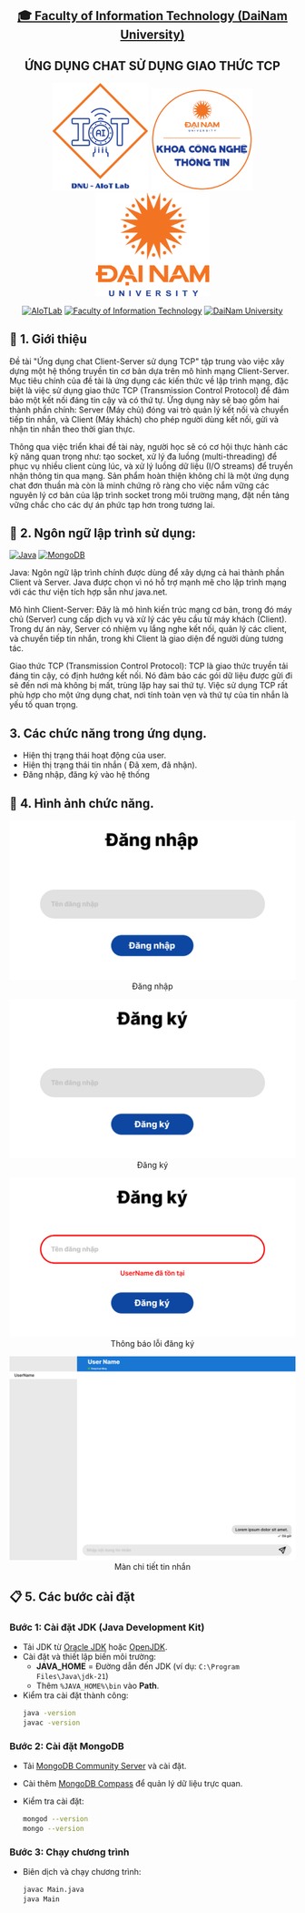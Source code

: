 <h2 align="center">
    <a href="https://dainam.edu.vn/vi/khoa-cong-nghe-thong-tin">
    🎓 Faculty of Information Technology (DaiNam University)
    </a>
</h2>
<h2 align="center">
   ỨNG DỤNG CHAT SỬ DỤNG GIAO THỨC TCP
</h2>
<div align="center">
    <p align="center">
        <img src="docs/images/aiotlab_logo.png" alt="AIoTLab Logo" width="170"/>
        <img src="docs/images/fitdnu_logo.png" alt="AIoTLab Logo" width="180"/>
        <img src="docs/images/dnu_logo.png" alt="DaiNam University Logo" width="200"/>
    </p>

[![AIoTLab](https://img.shields.io/badge/AIoTLab-green?style=for-the-badge)](https://www.facebook.com/DNUAIoTLab)
[![Faculty of Information Technology](https://img.shields.io/badge/Faculty%20of%20Information%20Technology-blue?style=for-the-badge)](https://dainam.edu.vn/vi/khoa-cong-nghe-thong-tin)
[![DaiNam University](https://img.shields.io/badge/DaiNam%20University-orange?style=for-the-badge)](https://dainam.edu.vn)

</div>

## 📖 1. Giới thiệu

Đề tài "Ứng dụng chat Client-Server sử dụng TCP" tập trung vào việc xây dựng một hệ thống truyền tin cơ bản dựa trên mô hình mạng Client-Server. Mục tiêu chính của đề tài là ứng dụng các kiến thức về lập trình mạng, đặc biệt là việc sử dụng giao thức TCP (Transmission Control Protocol) để đảm bảo một kết nối đáng tin cậy và có thứ tự. Ứng dụng này sẽ bao gồm hai thành phần chính: Server (Máy chủ) đóng vai trò quản lý kết nối và chuyển tiếp tin nhắn, và Client (Máy khách) cho phép người dùng kết nối, gửi và nhận tin nhắn theo thời gian thực.

Thông qua việc triển khai đề tài này, người học sẽ có cơ hội thực hành các kỹ năng quan trọng như: tạo socket, xử lý đa luồng (multi-threading) để phục vụ nhiều client cùng lúc, và xử lý luồng dữ liệu (I/O streams) để truyền nhận thông tin qua mạng. Sản phẩm hoàn thiện không chỉ là một ứng dụng chat đơn thuần mà còn là minh chứng rõ ràng cho việc nắm vững các nguyên lý cơ bản của lập trình socket trong môi trường mạng, đặt nền tảng vững chắc cho các dự án phức tạp hơn trong tương lai.

## 🔧 2. Ngôn ngữ lập trình sử dụng:

[![Java](https://img.shields.io/badge/Java-007396?style=for-the-badge&logo=java&logoColor=white)](https://www.java.com/) [![MongoDB](https://img.shields.io/badge/MongoDB-47A248?style=for-the-badge&logo=mongodb&logoColor=white)](https://www.mongodb.com/)

Java: Ngôn ngữ lập trình chính được dùng để xây dựng cả hai thành phần Client và Server. Java được chọn vì nó hỗ trợ mạnh mẽ cho lập trình mạng với các thư viện tích hợp sẵn như java.net.

Mô hình Client-Server: Đây là mô hình kiến trúc mạng cơ bản, trong đó máy chủ (Server) cung cấp dịch vụ và xử lý các yêu cầu từ máy khách (Client). Trong dự án này, Server có nhiệm vụ lắng nghe kết nối, quản lý các client, và chuyển tiếp tin nhắn, trong khi Client là giao diện để người dùng tương tác.

Giao thức TCP (Transmission Control Protocol): TCP là giao thức truyền tải đáng tin cậy, có định hướng kết nối. Nó đảm bảo các gói dữ liệu được gửi đi sẽ đến nơi mà không bị mất, trùng lặp hay sai thứ tự. Việc sử dụng TCP rất phù hợp cho một ứng dụng chat, nơi tính toàn vẹn và thứ tự của tin nhắn là yếu tố quan trọng.

## 3. Các chức năng trong ứng dụng.

- Hiện thị trạng thái hoạt động của user.
- Hiện thị trạng thái tin nhắn ( Đã xem, đã nhận).
- Đăng nhập, đăng ký vào hệ thống

## 📝 4. Hình ảnh chức năng.

<p align="center">
        <img src="docs/images/login.png" alt="Login Screen"/>
        Đăng nhập
    </p>

<p align="center">
        <img src="docs/images/register.png" alt="Login Screen"/>
        Đăng ký
    </p>
    
<p align="center">
        <img src="docs/images/register_error.png" alt="Login Screen"/>
        Thông báo lỗi đăng ký
</p>

<p align="center">
        <img src="docs/images/message_detail.png" alt="Login Screen"/>
        Màn chi tiết tin nhắn
</p>

## 📋 5. Các bước cài đặt

### Bước 1: Cài đặt JDK (Java Development Kit)
- Tải JDK từ [Oracle JDK](https://www.oracle.com/java/technologies/downloads/) hoặc [OpenJDK](https://jdk.java.net/).
- Cài đặt và thiết lập biến môi trường:
  - **JAVA_HOME** = Đường dẫn đến JDK (ví dụ: `C:\Program Files\Java\jdk-21`)
  - Thêm `%JAVA_HOME%\bin` vào **Path**.
- Kiểm tra cài đặt thành công:
  ```bash
  java -version
  javac -version

### Bước 2: Cài đặt MongoDB
- Tải [MongoDB Community Server](https://www.mongodb.com/try/download/community) và cài đặt.

- Cài thêm [MongoDB Compass](https://www.mongodb.com/products/tools/compass) để quản lý dữ liệu trực quan.

- Kiểm tra cài đặt:
    ``` bash
    mongod --version
    mongo --version

### Bước 3: Chạy chương trình
- Biên dịch và chạy chương trình:
    ``` bash
    javac Main.java
    java Main 
